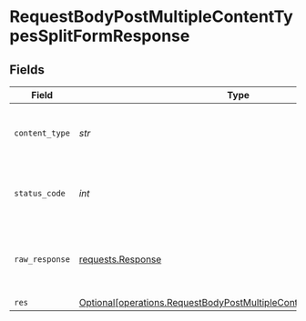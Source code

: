 # RequestBodyPostMultipleContentTypesSplitFormResponse


## Fields

| Field                                                                                                                                              | Type                                                                                                                                               | Required                                                                                                                                           | Description                                                                                                                                        |
| -------------------------------------------------------------------------------------------------------------------------------------------------- | -------------------------------------------------------------------------------------------------------------------------------------------------- | -------------------------------------------------------------------------------------------------------------------------------------------------- | -------------------------------------------------------------------------------------------------------------------------------------------------- |
| `content_type`                                                                                                                                     | *str*                                                                                                                                              | :heavy_check_mark:                                                                                                                                 | HTTP response content type for this operation                                                                                                      |
| `status_code`                                                                                                                                      | *int*                                                                                                                                              | :heavy_check_mark:                                                                                                                                 | HTTP response status code for this operation                                                                                                       |
| `raw_response`                                                                                                                                     | [requests.Response](https://requests.readthedocs.io/en/latest/api/#requests.Response)                                                              | :heavy_minus_sign:                                                                                                                                 | Raw HTTP response; suitable for custom response parsing                                                                                            |
| `res`                                                                                                                                              | [Optional[operations.RequestBodyPostMultipleContentTypesSplitFormRes]](../../models/operations/requestbodypostmultiplecontenttypessplitformres.md) | :heavy_minus_sign:                                                                                                                                 | OK                                                                                                                                                 |
